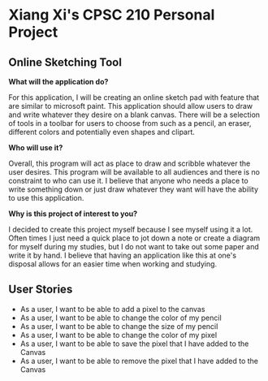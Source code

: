 # Xiang Xi's CPSC 210 Personal Project

## Online Sketching Tool

**What will the application do?**  

For this application, I will be creating an online sketch pad with feature that are similar to microsoft paint. This
application should allow users to draw and write whatever they desire on a blank canvas. There will be a 
selection of tools in a toolbar for users to choose from such as a pencil, an eraser, different colors and potentially 
even shapes and clipart. 

**Who will use it?**

Overall, this program will act as place to draw and scribble whatever the user desires. This program will be available
to all audiences and there is no constraint to who can use it. I believe that anyone who needs a place to write 
something down or just draw whatever they want will have the ability to use this application.

**Why is this project of interest to you?**

I decided to create this project myself because I see myself using it a lot. Often times I just need a quick place to 
jot down a note or create a diagram for myself during my studies, but I do not want to take out some paper and write
it by hand. I believe that having an application like this at one's disposal allows for an easier time when working and 
studying. 

## User Stories

- As a user, I want to be able to add a pixel to the canvas
- As a user, I want to be able to change the color of my pencil
- As a user, I want to be able to change the size of my pencil
- As a user, I want to be able to change the color of my pixel
- As a user, I want to be able to save the pixel that I have added to the Canvas
- As a user, I want to be able to remove the pixel that I have added to the Canvas







